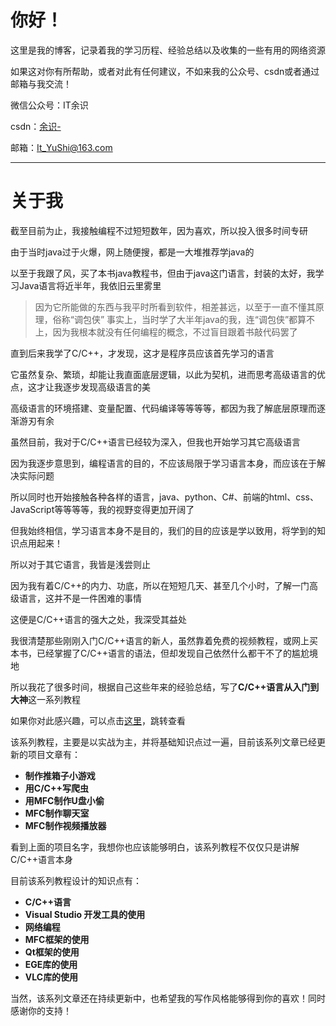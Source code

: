 # 你好！

这里是我的博客，记录着我的学习历程、经验总结以及收集的一些有用的网络资源

如果这对你有所帮助，或者对此有任何建议，不如来我的公众号、csdn或者通过邮箱与我交流！

微信公众号：IT余识

csdn：[余识-](https://blog.csdn.net/weixin_50964512?spm=1001.2014.3001.5343 "csdn：余识-")

邮箱：<It_YuShi@163.com>

---

# 关于我

截至目前为止，我接触编程不过短短数年，因为喜欢，所以投入很多时间专研

由于当时java过于火爆，网上随便搜，都是一大堆推荐学java的

以至于我跟了风，买了本书java教程书，但由于java这门语言，封装的太好，我学习Java语言将近半年，我依旧云里雾里

> 因为它所能做的东西与我平时所看到软件，相差甚远，以至于一直不懂其原理，俗称“调包侠”
> 事实上，当时学了大半年java的我，连“调包侠”都算不上，因为我根本就没有任何编程的概念，不过盲目跟着书敲代码罢了

直到后来我学了C/C++，才发现，这才是程序员应该首先学习的语言

它虽然复杂、繁琐，却能让我直面底层逻辑，以此为契机，进而思考高级语言的优点，这才让我逐步发现高级语言的美

高级语言的环境搭建、变量配置、代码编译等等等等，都因为我了解底层原理而逐渐游刃有余

虽然目前，我对于C/C++语言已经较为深入，但我也开始学习其它高级语言

因为我逐步意思到，编程语言的目的，不应该局限于学习语言本身，而应该在于解决实际问题

所以同时也开始接触各种各样的语言，java、python、C#、前端的html、css、JavaScript等等等等，我的视野变得更加开阔了

但我始终相信，学习语言本身不是目的，我们的目的应该是学以致用，将学到的知识点用起来！

所以对于其它语言，我皆是浅尝则止

因为我有着C/C++的内力、功底，所以在短短几天、甚至几个小时，了解一门高级语言，这并不是一件困难的事情

这便是C/C++语言的强大之处，我深受其益处

我很清楚那些刚刚入门C/C++语言的新人，虽然靠着免费的视频教程，或网上买本书，已经掌握了C/C++语言的语法，但却发现自己依然什么都干不了的尴尬境地

所以我花了很多时间，根据自己这些年来的经验总结，写了**C/C++语言从入门到大神**这一系列教程

如果你对此感兴趣，可以点击[这里](https://blog.csdn.net/weixin_50964512/category_11926200.html "C/C++教程")，跳转查看

该系列教程，主要是以实战为主，并将基础知识点过一遍，目前该系列文章已经更新的项目文章有：

- **制作推箱子小游戏**
- **用C/C++写爬虫**
- **用MFC制作U盘小偷**
- **MFC制作聊天室**
- **MFC制作视频播放器**

看到上面的项目名字，我想你也应该能够明白，该系列教程不仅仅只是讲解C/C++语言本身

目前该系列教程设计的知识点有：

- **C/C++语言**
- **Visual Studio 开发工具的使用**
- **网络编程**
- **MFC框架的使用**
- **Qt框架的使用**
- **EGE库的使用**
- **VLC库的使用**

当然，该系列文章还在持续更新中，也希望我的写作风格能够得到你的喜欢！同时感谢你的支持！
